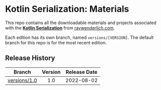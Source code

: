 # Kotlin Serialization: Materials

This repo contains all the downloadable materials and projects associated with the **[Kotlin Serialization](https://www.raywenderlich.com/33390921-kotlin-serialization)** from [raywenderlich.com](https://www.raywenderlich.com).

Each edition has its own branch, named `versions/[VERSION]`. The default branch for this repo is for the most recent edition.

## Release History

| Branch                                                                                  | Version | Release Date |
| --------------------------------------------------------------------------------------- |:-------:|:------------:|
| [versions/1.0](https://github.com/raywenderlich/video-kos-materials/tree/versions/1.0) | 1.0     | 2022-08-02   |
